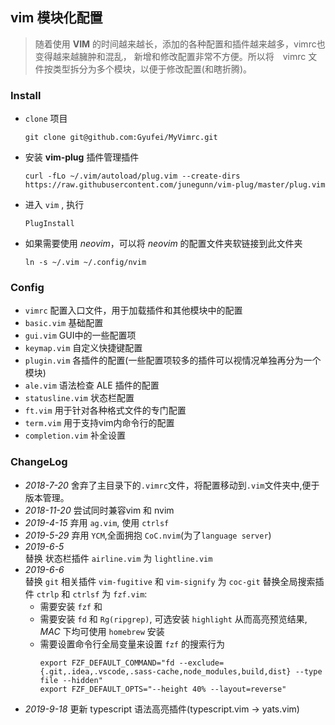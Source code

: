 ## vim 模块化配置

> 随着使用 **VIM** 的时间越来越长，添加的各种配置和插件越来越多，vimrc也变得越来越臃肿和混乱，
> 新增和修改配置非常不方便。所以将　vimrc 文件按类型拆分为多个模块，以便于修改配置(和瞎折腾)。


### Install
+ `clone` 项目 
  ```
  git clone git@github.com:Gyufei/MyVimrc.git
  ```
+ 安装 **vim-plug** 插件管理插件
  ```
  curl -fLo ~/.vim/autoload/plug.vim --create-dirs https://raw.githubusercontent.com/junegunn/vim-plug/master/plug.vim
  ```
+ 进入 `vim` , 执行
  ```
  PlugInstall
  ```
+ 如果需要使用 *neovim*，可以将 *neovim* 的配置文件夹软链接到此文件夹
  ```
  ln -s ~/.vim ~/.config/nvim
  ```

### Config

+ `vimrc` 配置入口文件，用于加载插件和其他模块中的配置
+ `basic.vim` 基础配置
+ `gui.vim`   GUI中的一些配置项
+ `keymap.vim` 自定义快捷键配置
+ `plugin.vim` 各插件的配置(一些配置项较多的插件可以视情况单独再分为一个模块)
+ `ale.vim`    语法检查 ALE 插件的配置
+ `statusline.vim` 状态栏配置
+ `ft.vim` 用于针对各种格式文件的专门配置
+ `term.vim` 用于支持vim内命令行的配置
+ `completion.vim` 补全设置

### ChangeLog

+ *2018-7-20* 
  舍弃了主目录下的`.vimrc`文件，将配置移动到`.vim`文件夹中,便于版本管理。
+ *2018-11-20* 
  尝试同时兼容vim 和 nvim
+ *2019-4-15* 
  弃用 `ag.vim`, 使用 `ctrlsf`
+ *2019-5-29* 
  弃用 `YCM`,全面拥抱 `CoC.nvim`(为了`language server`)
+ *2019-6-5*  
  替换 状态栏插件 `airline.vim` 为 `lightline.vim`
+ *2019-6-6*  
  替换 `git` 相关插件 `vim-fugitive` 和 `vim-signify` 为 `coc-git`
  替换全局搜索插件 `ctrlp`  和 `ctrlsf` 为 `fzf.vim`:
  + 需要安装 `fzf` 和 
  + 需要安装 `fd` 和 `Rg(ripgrep)`, 可选安装 `highlight` 从而高亮预览结果, *MAC* 下均可使用 `homebrew` 安装
  + 需要设置命令行全局变量来设置 `fzf` 的搜索行为
    ```
    export FZF_DEFAULT_COMMAND="fd --exclude={.git,.idea,.vscode,.sass-cache,node_modules,build,dist} --type file --hidden"
    export FZF_DEFAULT_OPTS="--height 40% --layout=reverse"
    ```
+ *2019-9-18*
  更新 typescript 语法高亮插件(typescript.vim -> yats.vim)

